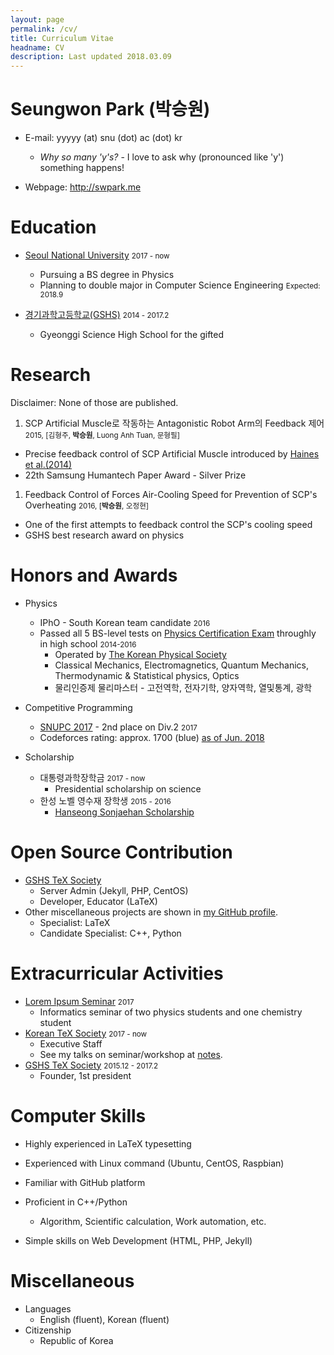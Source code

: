 ```yaml
---
layout: page
permalink: /cv/
title: Curriculum Vitae
headname: CV
description: Last updated 2018.03.09
---
```


# Seungwon Park (박승원)

* E-mail: yyyyy (at) snu (dot) ac (dot) kr

  * *Why so many 'y's?* - I love to ask why (pronounced like 'y') something happens!

* Webpage: http://swpark.me

# Education

* [Seoul National University](http://en.snu.ac.kr) <small>2017 - now</small>
  * Pursuing a BS degree in Physics
  * Planning to double major in Computer Science Engineering <small>Expected: 2018.9</small>

* [경기과학고등학교(GSHS)](http://www.gs.hs.kr) <small>2014 - 2017.2</small>
  *  Gyeonggi Science High School for the gifted


# Research

Disclaimer: None of those are published.​
1. SCP Artificial Muscle로 작동하는 Antagonistic Robot Arm의 Feedback 제어 <small>2015, [김형주, **박승원**, Luong Anh Tuan, 문형필]</small>
  * Precise feedback control of SCP Artificial Muscle introduced by [Haines et al.(2014)](http://science.sciencemag.org/content/343/6173/868)
  * 22th Samsung Humantech Paper Award - Silver Prize

1. Feedback Control of Forces Air-Cooling Speed for Prevention of SCP's Overheating <small>2016, [**박승원**, 오정현]</small>

  * One of the first attempts to feedback control the SCP's cooling speed 
  * GSHS best research award on physics

# Honors and Awards

- Physics
  * IPhO - South Korean team candidate <small>2016</small>
  * Passed all 5 BS-level tests on [Physics Certification Exam](http://kphc.kps.or.kr/about/) throughly in high school <small>2014-2016</small>
    * Operated by [The Korean Physical Society](http://www.kps.or.kr/)
    * Classical Mechanics, Electromagnetics, Quantum Mechanics, Thermodynamic & Statistical physics, Optics
    * 물리인증제 물리마스터 - 고전역학, 전자기학, 양자역학, 열및통계, 광학

- Competitive Programming
  * [SNUPC 2017](http://snups.snucse.org/snupc2017/) - 2nd place on Div.2 <small> 2017 </small>
  * Codeforces rating: approx. 1700 (blue) [as of Jun. 2018](http://codeforces.com/profile/seungwon)

- Scholarship
  * 대통령과학장학금 <small>2017 - now</small>
    * Presidential scholarship on science
  * 한성 노벨 영수재 장학생 <small>2015 - 2016</small>
    * [Hanseong Sonjaehan Scholarship](http://sonjaehan.org/)

# Open Source Contribution

* [GSHS TeX Society](http://latex.gs.hs.kr)
  * Server Admin (Jekyll, PHP, CentOS)
  * Developer, Educator (LaTeX)
* Other miscellaneous projects are shown in [my GitHub profile](https://github.com/seungwonpark). 
  * Specialist: LaTeX
  * Candidate Specialist: C++, Python

# Extracurricular Activities

* [Lorem Ipsum Seminar](https://github.com/seungwonpark/lipsum-seminar) <small>2017</small>
  * Informatics seminar of two physics students and one chemistry student
* [Korean TeX Society](http://www.ktug.org) <small>2017 - now</small>
  * Executive Staff
  * See my talks on seminar/workshop at [notes](/notes).
* [GSHS TeX Society](http://latex.gs.hs.kr) <small>2015.12 - 2017.2</small>
  * Founder, 1st president


# Computer Skills

* Highly experienced in LaTeX typesetting

* Experienced with Linux command (Ubuntu, CentOS, Raspbian)

* Familiar with GitHub platform

* Proficient in C++/Python

  * Algorithm, Scientific calculation, Work automation, etc.
* Simple skills on Web Development (HTML, PHP, Jekyll)

# Miscellaneous

- Languages
  - English (fluent), Korean (fluent)
- Citizenship
  - Republic of Korea